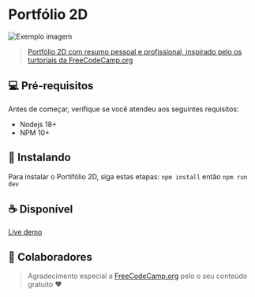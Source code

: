 # Portfólio 2D
<img src="https://raw.githubusercontent.com/JSLegendDev/2d-portfolio-kaboom/master/developerportfoliothumbnail.png" alt="Exemplo imagem">

> <a href="https://www.youtube.com/watch?v=wy_fSStEgMs">Portfólio 2D com resumo pessoal e profissional, inspirado pelo os turtoriais da FreeCodeCamp.org</a>


## 💻 Pré-requisitos

Antes de começar, verifique se você atendeu aos seguintes requisitos:
- Nodejs 18+
- NPM 10+
  
## 🚀 Instalando

Para instalar o Portifólio 2D, siga estas etapas:
`npm install` então `npm run dev`


## ☕ Disponível

<a href="https://nxkc5p-5173.csb.app/">Live demo</a>



## 🤝 Colaboradores

> Agradecimento especial a <a href="https://www.youtube.com/watch?v=wy_fSStEgMs">FreeCodeCamp.org</a> pelo o seu conteúdo gratuito :hearts: 
